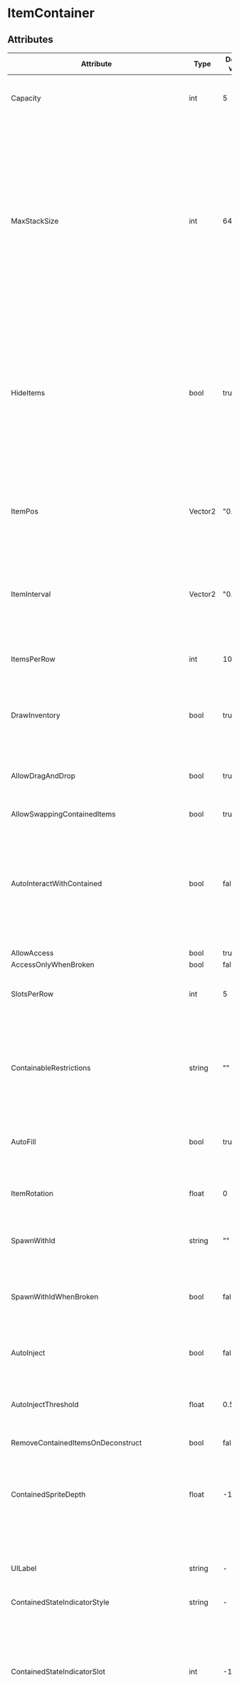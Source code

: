 # ItemContainer


## Attributes

| Attribute                                       | Type    | Default value | Description                                                                                                                                                                                                                                                                                                 |
|-------------------------------------------------|---------|---------------|-------------------------------------------------------------------------------------------------------------------------------------------------------------------------------------------------------------------------------------------------------------------------------------------------------------|
| Capacity                                        | int     | 5             | How many items can be contained inside this item.                                                                                                                                                                                                                                                           |
| MaxStackSize                                    | int     | 64            | How many items can be stacked in one slot. Does not increase the maximum stack size of the items themselves, e.g. a stack of bullets could have a maximum size of 8 but the number of bullets in a specific weapon could be restricted to 6.                                                                |
| HideItems                                       | bool    | true          | Should the items contained inside this item be hidden. If set to false, you should use the ItemPos and ItemInterval properties to determine where the items get rendered.                                                                                                                                   |
| ItemPos                                         | Vector2 | "0.0,0.0"     | The position where the contained items get drawn at (offset from the upper left corner of the sprite in pixels).                                                                                                                                                                                            |
| ItemInterval                                    | Vector2 | "0.0,0.0"     | The interval at which the contained items are spaced apart from each other (in pixels).                                                                                                                                                                                                                     |
| ItemsPerRow                                     | int     | 100           | How many items are placed in a row before starting a new row.                                                                                                                                                                                                                                               |
| DrawInventory                                   | bool    | true          | Should the inventory of this item be visible when the item is selected.                                                                                                                                                                                                                                     |
| AllowDragAndDrop                                | bool    | true          | Allow dragging and dropping items to deposit items into this inventory.                                                                                                                                                                                                                                     |
| AllowSwappingContainedItems                     | bool    | true          |                                                                                                                                                                                                                                                                                                             |
| AutoInteractWithContained                       | bool    | false         | If set to true, interacting with this item will make the character interact with the contained item(s), automatically picking them up if they can be picked up.                                                                                                                                             |
| AllowAccess                                     | bool    | true          |                                                                                                                                                                                                                                                                                                             |
| AccessOnlyWhenBroken                            | bool    | false         |                                                                                                                                                                                                                                                                                                             |
| SlotsPerRow                                     | int     | 5             | How many inventory slots the inventory has per row.                                                                                                                                                                                                                                                         |
| ContainableRestrictions                         | string  | ""            | Define items (by identifiers or tags) that bots should place inside this container. If empty, no restrictions are applied.                                                                                                                                                                                  |
| AutoFill                                        | bool    | true          | Should this container be automatically filled with items?                                                                                                                                                                                                                                                   |
| ItemRotation                                    | float   | 0             | The rotation in which the contained sprites are drawn (in degrees).                                                                                                                                                                                                                                         |
| SpawnWithId                                     | string  | ""            | Specify an item for the container to spawn with.                                                                                                                                                                                                                                                            |
| SpawnWithIdWhenBroken                           | bool    | false         | Should the items configured using SpawnWithId spawn if this item is broken.                                                                                                                                                                                                                                 |
| AutoInject                                      | bool    | false         | Should the items be injected into the user.                                                                                                                                                                                                                                                                 |
| AutoInjectThreshold                             | float   | 0.5           | The health threshold that the user must reach in order to activate the autoinjection.                                                                                                                                                                                                                       |
| RemoveContainedItemsOnDeconstruct               | bool    | false         |                                                                                                                                                                                                                                                                                                             |
| ContainedSpriteDepth                            | float   | -1.0          | Depth at which the contained sprites are drawn. If not set, the original depth of the item sprites is used.                                                                                                                                                                                                 |
| UILabel                                         | string  | -             | An optional text displayed above the item's inventory.                                                                                                                                                                                                                                                      |
| ContainedStateIndicatorStyle                    | string  | -             |                                                                                                                                                                                                                                                                                                             |
| ContainedStateIndicatorSlot                     | int     | -1            | Can be used to make the contained state indicator display the condition of the item in a specific slot even when the container's capacity is more than 1.                                                                                                                                                   |
| ShowContainedStateIndicator                     | bool    | true          | Should an indicator displaying the state of the contained items be displayed on this item's inventory slot. If this item can only contain one item, the indicator will display the condition of the contained item, otherwise it will indicate how full the item is.                                        |
| ShowConditionInContainedStateIndicator          | bool    | false         | If enabled, the condition of this item is displayed in the indicator that would normally show the state of the contained items. May be useful for items such as ammo boxes and magazines that spawn projectiles as needed, and use the condition to determine how many projectiles can be spawned in total. |
| ShowTotalStackCapacityInContainedStateIndicator | bool    | false         | If true, the contained state indicator calculates how full the item is based on the total amount of items that can be stacked inside it, as opposed to how many of the inventory slots are occupied.                                                                                                        |
| KeepOpenWhenEquipped                            | bool    | false         | Should the inventory of this item be kept open when the item is equipped by a character.                                                                                                                                                                                                                    |
| MovableFrame                                    | bool    | false         | Can the inventory of this item be moved around on the screen by the player.                                                                                                                                                                                                                                 |

This component also supports the attributes defined in: [ItemComponent](ItemComponent.md)


## Example
```xml
<Item identifier="alienitemcontainersmall" category="Alien" tags="aliencontainer" linkable="true" pickdistance="150" scale="0.5">
  <ItemContainer capacity="5" canbeselected="true" hideitems="true" msg="ItemMsgInteractSelect">
    <GuiFrame relativesize="0.3,0.2" anchor="Center" style="ItemUI" />
    <Containable items="smallitem,mediumitem" />
  </ItemContainer>
  [...]
</Item>
```

